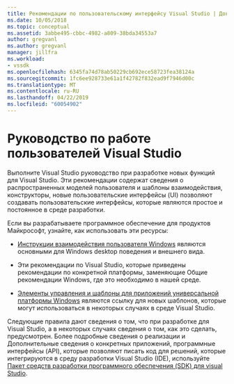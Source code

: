 ```yaml
---
title: Рекомендации по пользовательскому интерфейсу Visual Studio | Документация Майкрософт
ms.date: 10/05/2018
ms.topic: conceptual
ms.assetid: 3abbe495-cbbc-4982-a809-38bda34553a7
author: gregvanl
ms.author: gregvanl
manager: jillfra
ms.workload:
- vssdk
ms.openlocfilehash: 6345fa74d78ab50229cb692ece58723fea38124a
ms.sourcegitcommit: 1fc6ee928733e61a1f42782f832ead9f7946d00c
ms.translationtype: MT
ms.contentlocale: ru-RU
ms.lasthandoff: 04/22/2019
ms.locfileid: "60054902"
---
```

# <a name="visual-studio-user-experience-guidelines"></a>Руководство по работе пользователей Visual Studio
Выполните Visual Studio руководство при разработке новых функций для Visual Studio. Эти рекомендации содержат сведения о распространенных моделей пользователя и шаблоны взаимодействия, конструкторы, новые пользовательские интерфейсы (UI) позволяют создавать пользовательские интерфейсы, которые являются простое и постоянное в среде разработки.

Если вы разрабатываете программное обеспечение для продуктов Майкрософт, узнайте, как использовать эти ресурсы:

- [Инструкции взаимодействия пользователя Windows](https://developer.microsoft.com/windows/desktop) являются основными для Windows desktop поведения и внешнего вида.

- Эти рекомендации по Visual Studio, которые приведены рекомендации по конкретной платформы, заменяющие Общие рекомендации Windows, где это необходимо в нашей среде.

- [Элементы управления и шаблоны для приложений универсальной платформы Windows](/windows/uwp/design/controls-and-patterns) являются ссылку для новых шаблонов, которые могут использоваться в некоторых случаях в среде Visual Studio.

Следующие правила дают сведения о том, что при разработке для Visual Studio, а в некоторых случаях сведения о том, как это сделать, предусмотрен. Более подробные сведения о реализации и Дополнительные сведения о конкретных приложений, программные интерфейсы (API), которые позволяют писать код для решений, которые интегрируются в среду разработки Visual Studio (IDE), используйте [Пакет средств разработки программного обеспечения (SDK) для visual Studio](../visual-studio-sdk.md).